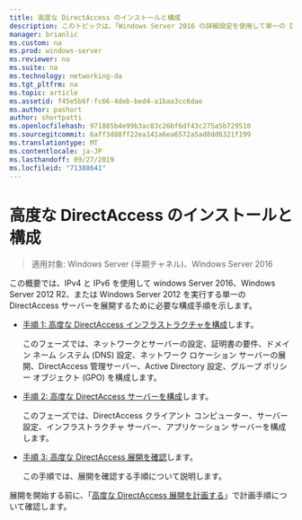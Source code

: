 ```yaml
---
title: 高度な DirectAccess のインストールと構成
description: このトピックは、「Windows Server 2016 の詳細設定を使用して単一の DirectAccess サーバーを展開する」の一部です。
manager: brianlic
ms.custom: na
ms.prod: windows-server
ms.reviewer: na
ms.suite: na
ms.technology: networking-da
ms.tgt_pltfrm: na
ms.topic: article
ms.assetid: f45e5b6f-fc66-4deb-bed4-a1baa3cc6dae
ms.author: pashort
author: shortpatti
ms.openlocfilehash: 971885b4e99b3ac83c26bf6df43c275a5b729510
ms.sourcegitcommit: 6aff3d88ff22ea141a6ea6572a5ad8dd6321f199
ms.translationtype: MT
ms.contentlocale: ja-JP
ms.lasthandoff: 09/27/2019
ms.locfileid: "71388641"
---
```

# <a name="install-and-configure-advanced-directaccess"></a>高度な DirectAccess のインストールと構成

>適用対象: Windows Server (半期チャネル)、Windows Server 2016

この概要では、IPv4 と IPv6 を使用して windows Server 2016、Windows Server 2012 R2、または Windows Server 2012 を実行する単一の DirectAccess サーバーを展開するために必要な構成手順を示します。  
  
-   [手順 1: 高度な DirectAccess インフラストラクチャを構成](da-adv-configure-s1-infrastructure.md)します。  
  
    このフェーズでは、ネットワークとサーバーの設定、証明書の要件、ドメイン ネーム システム (DNS) 設定、ネットワーク ロケーション サーバーの展開、DirectAccess 管理サーバー、Active Directory 設定、グループ ポリシー オブジェクト (GPO) を構成します。  
  
-   [手順 2: 高度な DirectAccess サーバーを構成](da-adv-configure-s2-servers.md)します。  
  
    このフェーズでは、DirectAccess クライアント コンピューター、サーバー設定、インフラストラクチャ サーバー、アプリケーション サーバーを構成します。  
  
-   [手順 3: 高度な DirectAccess 展開を確認](da-adv-configure-s3-verify.md)します。  
  
    この手順では、展開を確認する手順について説明します。  
  
展開を開始する前に、「[高度な DirectAccess 展開を計画する](Plan-an-Advanced-DirectAccess-Deployment.md)」で計画手順について確認します。  
  



